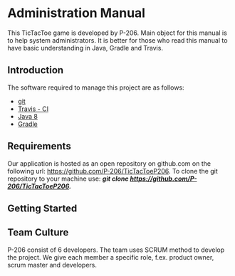 # Administration Manual
This TicTacToe game is developed by P-206. Main object for this manual is to help system administrators. It is better for those who read this manual to have basic understanding in Java, Gradle and Travis.

## Introduction
The software required to manage this project are as follows:
* [git](https://git-scm.com/book/en/v2/Getting-Started-Installing-Git)
* [Travis - CI](https://github.com/travis-ci/travis.rb)
* [Java 8](http://www.oracle.com/technetwork/java/javase/downloads/jdk8-downloads-2133151.html)
* [Gradle](https://docs.gradle.org/current/userguide/installation.html)

## Requirements
Our application is hosted as an open repository on github.com on the following url: https://github.com/P-206/TicTacToeP206.
To clone the git repository to your machine use:
***git clone https://github.com/P-206/TicTacToeP206.***

## Getting Started

## Team Culture
P-206 consist of 6 developers. The team uses SCRUM method to develop the project. We give each member a specific role, f.ex. product owner, scrum master and developers.
